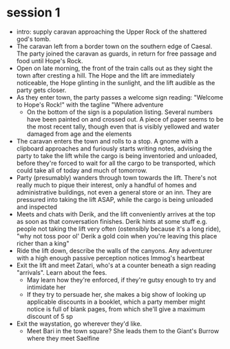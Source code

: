 # session 1

- intro: supply caravan approaching the Upper Rock of the shattered god's tomb. 
- The caravan left from a border town on the southern edge of Caesal. The party joined the caravan as guards, in return for free passage and food until Hope's Rock.
- Open on late morning, the front of the train calls out as they sight the town after cresting a hill. The Hope and the lift are immediately noticeable, the Hope glinting in the sunlight, and the lift audible as the party gets closer.
- As they enter town, the party passes a welcome sign reading: "Welcome to Hope's Rock!" with the tagline "Where adventure 
	- On the bottom of the sign is a population listing. Several numbers have been painted on and crossed out. A piece of paper seems to be the most recent tally, though even that is visibly yellowed and water damaged from age and the elements
- The caravan enters the town and rolls to a stop. A gnome with a clipboard approaches and furiously starts writing notes, advising the party to take the lift while the cargo is being inventoried and unloaded, before they're forced to wait for all the cargo to be transported, which could take all of today and much of tomorrow.
- Party (presumably) wanders through town towards the lift. There's not really much to pique their interest, only a handful of homes and administrative buildings, not even a general store or an inn. They are pressured into taking the lift ASAP, while the cargo is being unloaded and inspected
- Meets and chats with Derik, and the lift conveniently arrives at the top as soon as that conversation finishes. Derik hints at some stuff e.g. people not taking the lift very often (ostensibly because it's a long ride), "why not toss poor ol' Derik a gold coin when you're leaving this place richer than a king"
- Ride the lift down, describe the walls of the canyons. Any adventurer with a high enough passive perception notices Immog's heartbeat
- Exit the lift and meet Zatari, who's at a counter beneath a sign reading "arrivals". Learn about the fees. 
	- May learn how they're enforced, if they're gutsy enough to try and intimidate her
	- If they try to persuade her, she makes a big show of looking up applicable discounts in a booklet, which a party member might notice is full of blank pages, from which she'll give a maximum discount of 5 sp
- Exit the waystation, go wherever they'd like.
	- Meet Bari in the town square? She leads them to the Giant's Burrow where they meet Saelfine